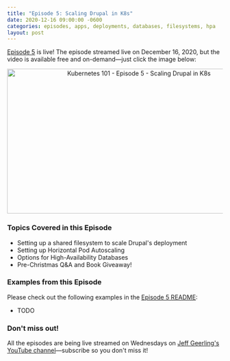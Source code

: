 ```yaml
---
title: "Episode 5: Scaling Drupal in K8s"
date: 2020-12-16 09:00:00 -0600
categories: episodes, apps, deployments, databases, filesystems, hpa
layout: post
---
```

[Episode 5](https://www.youtube.com/watch?v=euZdS5b2siA) is live! The episode streamed live on December 16, 2020, but the video is available free and on-demand—just click the image below:

<div style="text-align: center;" class="thumb-wrapper">
  <a href="https://www.youtube.com/watch?v=euZdS5b2siA">
    <img src="/assets/images/episode-05.jpg" width="600" height="338" alt="Kubernetes 101 - Episode 5 - Scaling Drupal in K8s" class="parent-img-responsive"><span></span>
  </a>
</div>

### Topics Covered in this Episode

  - Setting up a shared filesystem to scale Drupal's deployment
  - Setting up Horizontal Pod Autoscaling
  - Options for High-Availability Databases
  - Pre-Christmas Q&A and Book Giveaway!

### Examples from this Episode

Please check out the following examples in the [Episode 5 README](https://github.com/geerlingguy/kubernetes-101/tree/master/episode-05):

  - TODO

### Don't miss out!

All the episodes are being live streamed on Wednesdays on [Jeff Geerling's YouTube channel](https://www.youtube.com/c/JeffGeerling)—subscribe so you don't miss it!
